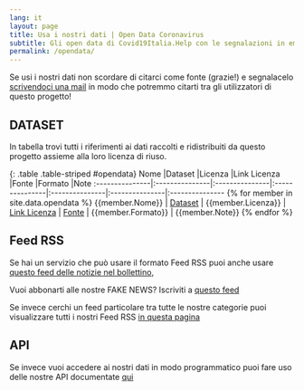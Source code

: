 ```yaml
---
lang: it
layout: page
title: Usa i nostri dati | Open Data Coronavirus 
subtitle: Gli open data di Covid19Italia.Help con le segnalazioni in emergenza coronavirus da riutilizzare
permalink: /opendata/
---
```


Se usi i nostri dati non scordare di citarci come fonte (grazie!) e segnalacelo [scrivendoci una mail](mailto:covid19ita@gmail.com) in modo che potremmo citarti tra gli utilizzatori di questo progetto!

## DATASET 
In tabella trovi tutti i riferimenti ai dati raccolti e ridistribuiti da questo progetto assieme alla loro licenza di riuso.

{: .table .table-striped #opendata}
Nome            |Dataset         |Licenza         |Link Licenza    |Fonte           |Formato         |Note
:---------------|:---------------|:---------------|:---------------|:---------------|:---------------|:---------------
{% for member in site.data.opendata %} {{member.Nome}} | [Dataset]({{member.Dataset}}) | {{member.Licenza}} | [Link Licenza]({{member.Linklicenza}}) | [Fonte]({{member.Fonte}}) | {{member.Formato}} | {{member.Note}}
{% endfor %}

## Feed RSS
Se hai un servizio che può usare il formato Feed RSS puoi anche usare [questo feed delle notizie nel bollettino](https://script.google.com/macros/s/AKfycbxTuPFn9ePZOhI7et2f8nSPjkjlhd9zqHth9sOVYRZ6Va09zmE/exec), 

Vuoi abbonarti alle nostre FAKE NEWS? Iscriviti a [questo feed](https://script.googleusercontent.com/macros/echo?user_content_key=-1pBZ5FSSHLKu9ITbEvoauID8dWwF321PgcKMIiUAh4JxLRANyjyIl0H58m-rzCwaJ7nA_a5_baHSztwZFQNyUlMAmjLK_zsm5_BxDlH2jW0nuo2oDemN9CCS2h10ox_1xSncGQajx_ryfhECjZEnMpwm1G-nXDvxsGuhE_BPNBdZvO-e2L8rmrctOWUXYpo9_Bx7cv4i1OqPzsuuyxeTcpYAgK7DOSm&lib=MNwjxxHPb0n3pOMRizSkov0wBSA0_FGxs)

Se invece cerchi un feed particolare tra tutte le nostre categorie puoi visualizzare tutti i nostri Feed RSS [in questa pagina](/rss)


## API
Se invece vuoi accedere ai nostri dati in modo programmatico puoi fare uso delle nostre API documentate [qui](https://github.com/emergenzeHack/covid19italia_api/wiki)
